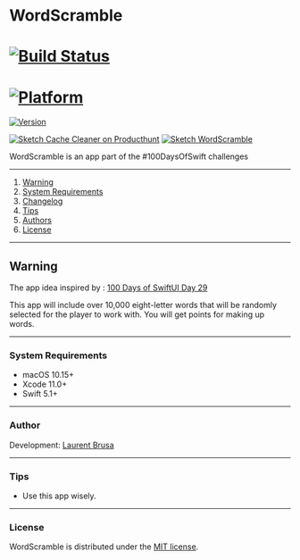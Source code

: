 # WordScramble

# [![Build Status]()]()
# [![Platform](https://img.shields.io/badge/platform-macOS-lightgrey.svg)](https://github.com/yo-op/sketchcachecleaner)
[![Version](https://img.shields.io/badge/version-1.0.5-blue.svg)]()

[![Sketch Cache Cleaner on Producthunt](https://image.ibb.co/fJSxcH/product.png)](https://www.producthunt.com/posts/sketch-cache-cleaner)
[![Sketch WordScramble]()]()

WordScramble is an app part of the #100DaysOfSwift challenges

---

1. [Warning](#warning)
2. [System Requirements](#system-requirements)
3. [Changelog](https://github.com/yo-op/sketchcachecleaner/blob/master/CHANGELOG.md)
4. [Tips](#tips)
5. [Authors](#authors)
6. [License](#license)

---

## Warning

The app idea inspired by : [100 Days of SwiftUI Day 29](https://www.hackingwithswift.com/100/swiftui/29)

This app will include over 10,000 eight-letter words that will be randomly selected for the player to work with.  You will get points for making up words.

---

### System Requirements

- macOS 10.15+
- Xcode 11.0+
- Swift 5.1+

---

### Author

Development: [Laurent Brusa](https://twitter.com/wrmultitudes)

---

### Tips

- Use this app wisely.

---

### License

WordScramble is distributed under the [MIT license]().
